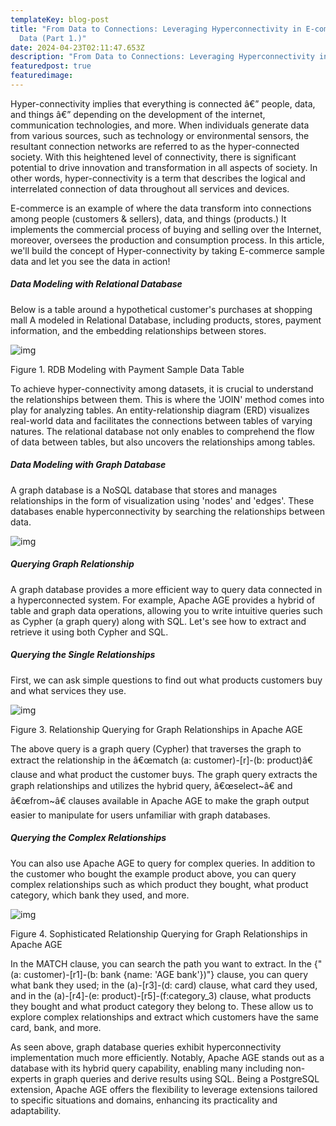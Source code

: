 ```yaml
---
templateKey: blog-post
title: "From Data to Connections: Leveraging Hyperconnectivity in E-commerce
  Data (Part 1.)"
date: 2024-04-23T02:11:47.653Z
description: "From Data to Connections: Leveraging Hyperconnectivity in E-commerce Data (Part 1.)"
featuredpost: true
featuredimage: 
---
```



<!--StartFragment-->

Hyper-connectivity implies that everything is connected â€” people, data, and things â€” depending on the development of the internet, communication technologies, and more. When individuals generate data from various sources, such as technology or environmental sensors, the resultant connection networks are referred to as the hyper-connected society. With this heightened level of connectivity, there is significant potential to drive innovation and transformation in all aspects of society. In other words, hyper-connectivity is a term that describes the logical and interrelated connection of data throughout all services and devices.

E-commerce is an example of where the data transform into connections among people (customers & sellers), data, and things (products.) It implements the commercial process of buying and selling over the Internet, moreover, oversees the production and consumption process. In this article, we'll build the concept of Hyper-connectivity by taking E-commerce sample data and let you see the data in action!

##### Data Modeling with Relational Database

Below is a table around a hypothetical customer's purchases at shopping mall A modeled in Relational Database, including products, stores, payment information, and the embedding relationships between stores.

![img](../../img/b-028.webp)

Figure 1. RDB Modeling with Payment Sample Data Table

To achieve hyper-connectivity among datasets, it is crucial to understand the relationships between them. This is where the 'JOIN' method comes into play for analyzing tables. An entity-relationship diagram (ERD) visualizes real-world data and facilitates the connections between tables of varying natures. The relational database not only enables to comprehend the flow of data between tables, but also uncovers the relationships among tables.

##### Data Modeling with Graph Database

A graph database is a NoSQL database that stores and manages relationships in the form of visualization using 'nodes' and 'edges'. These databases enable hyperconnectivity by searching the relationships between data.

![img](../../img/b-029.webp)

##### Querying Graph Relationship

A graph database provides a more efficient way to query data connected in a hyperconnected system. For example, Apache AGE provides a hybrid of table and graph data operations, allowing you to write intuitive queries such as Cypher (a graph query) along with SQL. Let's see how to extract and retrieve it using both Cypher and SQL.

##### Querying the Single Relationships

First, we can ask simple questions to find out what products customers buy and what services they use.

![img](../../img/b-030.webp)

Figure 3. Relationship Querying for Graph Relationships in Apache AGE

The above query is a graph query (Cypher) that traverses the graph to extract the relationship in the â€œmatch (a: customer)-\[r]-(b: product)â€ clause and what product the customer buys. The graph query extracts the graph relationships and utilizes the hybrid query, â€œselect\~â€ and â€œfrom\~â€ clauses available in Apache AGE to make the graph output easier to manipulate for users unfamiliar with graph databases.

##### Querying the Complex Relationships

You can also use Apache AGE to query for complex queries. In addition to the customer who bought the example product above, you can query complex relationships such as which product they bought, what product category, which bank they used, and more.

![img](../../img/b-031.webp)

Figure 4. Sophisticated Relationship Querying for Graph Relationships in Apache AGE

In the MATCH clause, you can search the path you want to extract. In the {"(a: customer)-\[r1]-(b: bank {name: 'AGE bank'})"} clause, you can query what bank they used; in the (a)-\[r3]-(d: card) clause, what card they used, and in the (a)-\[r4]-(e: product)-\[r5]-(f:category_3) clause, what products they bought and what product category they belong to. These allow us to explore complex relationships and extract which customers have the same card, bank, and more.

As seen above, graph database queries exhibit hyperconnectivity implementation much more efficiently. Notably, Apache AGE stands out as a database with its hybrid query capability, enabling many including non-experts in graph queries and derive results using SQL. Being a PostgreSQL extension, Apache AGE offers the flexibility to leverage extensions tailored to specific situations and domains, enhancing its practicality and adaptability.


<!--EndFragment-->